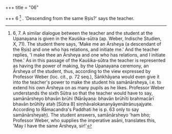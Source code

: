 +++
title = "06"

+++
6 [^4] . 'Descending from the same Ṛṣis?' says the teacher.


[^4]:  6, 7. A similar dialogue between the teacher and the student at the Upanayana is given in the Kauśika-sūtra (ap. Weber, Indische Studien, X, 71). The student there says, 'Make me an Ārsheya (a descendant of the Ṛṣis) and one who has relations, and initiate me.' And the teacher replies, 'I make thee an Ārsheya and one who has relations, and I initiate thee.' As in this passage of the Kauśika-sūtra the teacher is represented as having the power of making, by the Upanayana ceremony, an Ārsheya of the student, thus, according to the view expressed by Professor Weber (loc. cit., p. 72 seq.), Śāṅkhāyana would even give it into the teacher's power to make the student his samānārsheya, i.e. to extend his own Ārsheya on as many pupils as he likes. Professor Weber understands the sixth Sūtra so that the teacher would have to say, samānārsheyo bhavān brūhi (Nārāyaṇa: bhavān brūhīti brahmacārī bhavān brūhīty ataḥ [Sūtra 8] siṃhāvalokananyāyenātrānuṣajyate. According to Rāmacandra's Paddhati he is p. 63 only to say samānārsheyaḥ). The student answers, samānārsheyo ’ham bho; Professor Weber, who supplies the imperative asāni, translates this, 'May I have the same Ārsheya, sir!'
